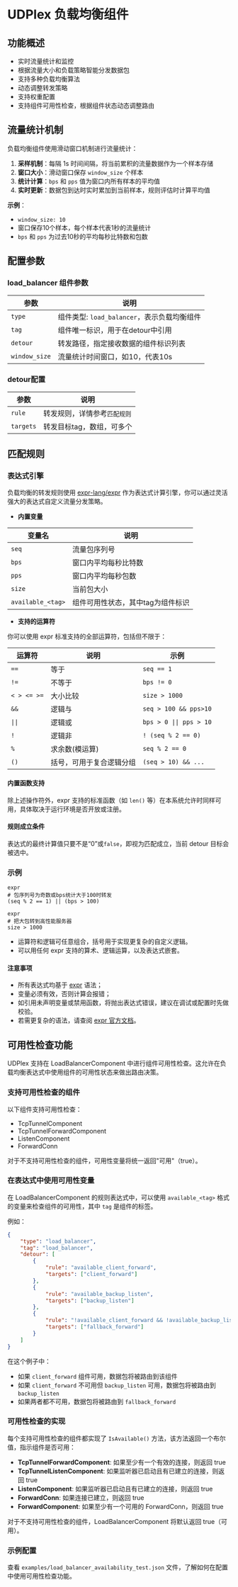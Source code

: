 # UDPlex 负载均衡组件

## 功能概述
- 实时流量统计和监控
- 根据流量大小和负载策略智能分发数据包
- 支持多种负载均衡算法
- 动态调整转发策略
- 支持权重配置
- 支持组件可用性检查，根据组件状态动态调整路由

## 流量统计机制

负载均衡组件使用滑动窗口机制进行流量统计：

1. **采样机制**：每隔 1s 时间间隔，将当前累积的流量数据作为一个样本存储
2. **窗口大小**：滑动窗口保存 `window_size` 个样本
3. **统计计算**：`bps` 和 `pps` 值为窗口内所有样本的平均值
4. **实时更新**：数据包到达时实时累加到当前样本，规则评估时计算平均值

**示例**：
- `window_size: 10` 
- 窗口保存10个样本，每个样本代表1秒的流量统计
- `bps` 和 `pps` 为过去10秒的平均每秒比特数和包数

## 配置参数

### load_balancer 组件参数
| 参数 | 说明                             |
|------|--------------------------------|
| `type` | 组件类型: `load_balancer`，表示负载均衡组件 |
| `tag` | 组件唯一标识，用于在detour中引用            |
| `detour` | 转发路径，指定接收数据的组件标识列表             |
| `window_size` | 流量统计时间窗口，如10，代表10s             |


### detour配置
| 参数        | 说明              |
|-----------|-----------------|
| `rule`    | 转发规则，详情参考`匹配规则` |
| `targets` | 转发目标tag，数组，可多个  |


## 匹配规则

### 表达式引擎

负载均衡的转发规则使用 [expr-lang/expr](https://github.com/expr-lang/expr) 作为表达式计算引擎，你可以通过灵活强大的表达式自定义流量分发策略。

- **内置变量**

| 变量名  | 说明                    |
|---------|-------------------------|
| `seq`   | 流量包序列号            |
| `bps`   | 窗口内平均每秒比特数     |
| `pps`   | 窗口内平均每秒包数       |
| `size`  | 当前包大小              |
| `available_<tag>` | 组件可用性状态，其中tag为组件标识 |

- **支持的运算符**

你可以使用 expr 标准支持的全部运算符，包括但不限于：

| 运算符    | 说明             | 示例                      |
|--------|----------------|---------------------------|
| `==`   | 等于             | `seq == 1`                |
| `!=`   | 不等于            | `bps != 0`                |
| `< > <= >=` | 大小比较           | `size > 1000`             |
| `&&`   | 逻辑与            | `seq > 100 && pps>10`     |
| `\|\|` | 逻辑或            | `bps > 0 \|\| pps > 10`     |
| `!`    | 逻辑非            | `! (seq % 2 == 0)`        |
| `%`    | 求余数(模运算)       | `seq % 2 == 0`            |
| `()`   | 括号，可用于复合逻辑分组   | `(seq > 10) && ...`       |

#### 内置函数支持

除上述操作符外，expr 支持的标准函数（如 `len()` 等）在本系统允许时同样可用，具体取决于运行环境是否开放或注册。

#### 规则成立条件

表达式的最终计算值只要不是“0”或`false`，即视为匹配成立，当前 detour 目标会被选中。

### 示例
```
expr
# 包序列号为奇数或bps统计大于100时转发
(seq % 2 == 1) || (bps > 100)
```

```
expr
# 把大包转到高性能服务器
size > 1000
```
- 运算符和逻辑可任意组合，括号用于实现更复杂的自定义逻辑。
- 可以用任何 expr 支持的算术、逻辑运算，以及表达式嵌套。

#### 注意事项

- 所有表达式均基于 [expr](https://github.com/expr-lang/expr#language-definition) 语法；
- 变量必须有效，否则计算会报错；
- 如引用未声明变量或禁用函数，将抛出表达式错误，建议在调试或配置时先做校验。
- 若需更复杂的语法，请查阅 [expr 官方文档](https://github.com/expr-lang/expr#language-definition)。

## 可用性检查功能

UDPlex 支持在 LoadBalancerComponent 中进行组件可用性检查。这允许在负载均衡表达式中使用组件的可用性状态来做出路由决策。

### 支持可用性检查的组件

以下组件支持可用性检查：

- TcpTunnelComponent
- TcpTunnelForwardComponent
- ListenComponent
- ForwardConn

对于不支持可用性检查的组件，可用性变量将统一返回"可用"（true）。

### 在表达式中使用可用性变量

在 LoadBalancerComponent 的规则表达式中，可以使用 `available_<tag>` 格式的变量来检查组件的可用性，其中 `tag` 是组件的标签。

例如：

```json
{
    "type": "load_balancer",
    "tag": "load_balancer",
    "detour": [
        {
            "rule": "available_client_forward",
            "targets": ["client_forward"]
        },
        {
            "rule": "available_backup_listen",
            "targets": ["backup_listen"]
        },
        {
            "rule": "!available_client_forward && !available_backup_listen",
            "targets": ["fallback_forward"]
        }
    ]
}
```

在这个例子中：
- 如果 `client_forward` 组件可用，数据包将被路由到该组件
- 如果 `client_forward` 不可用但 `backup_listen` 可用，数据包将被路由到 `backup_listen`
- 如果两者都不可用，数据包将被路由到 `fallback_forward`

### 可用性检查的实现

每个支持可用性检查的组件都实现了 `IsAvailable()` 方法，该方法返回一个布尔值，指示组件是否可用：

- **TcpTunnelForwardComponent**: 如果至少有一个有效的连接，则返回 true
- **TcpTunnelListenComponent**: 如果监听器已启动且有已建立的连接，则返回 true
- **ListenComponent**: 如果监听器已启动且有已建立的连接，则返回 true
- **ForwardConn**: 如果连接已建立，则返回 true
- **ForwardComponent**: 如果至少有一个可用的 ForwardConn，则返回 true

对于不支持可用性检查的组件，LoadBalancerComponent 将默认返回 true（可用）。

### 示例配置

查看 `examples/load_balancer_availability_test.json` 文件，了解如何在配置中使用可用性检查功能。